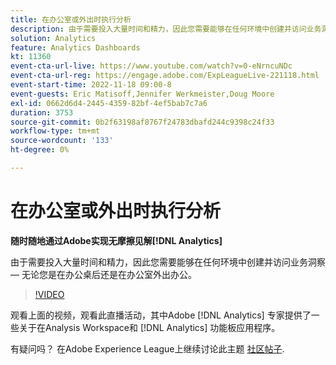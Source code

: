 ```yaml
---
title: 在办公室或外出时执行分析
description: 由于需要投入大量时间和精力，因此您需要能够在任何环境中创建并访问业务洞察 — 无论您是在办公桌后还是在办公室外出办公。
solution: Analytics
feature: Analytics Dashboards
kt: 11360
event-cta-url-live: https://www.youtube.com/watch?v=0-eNrncuNDc
event-cta-url-reg: https://engage.adobe.com/ExpLeagueLive-221118.html
event-start-time: 2022-11-18 09:00-8
event-guests: Eric Matisoff,Jennifer Werkmeister,Doug Moore
exl-id: 0662d6d4-2445-4359-82bf-4ef5bab7c7a6
duration: 3753
source-git-commit: 0b2f63198af8767f24783dbafd244c9398c24f33
workflow-type: tm+mt
source-wordcount: '133'
ht-degree: 0%

---
```


# 在办公室或外出时执行分析

**随时随地通过Adobe实现无摩擦见解[!DNL Analytics]**

由于需要投入大量时间和精力，因此您需要能够在任何环境中创建并访问业务洞察 — 无论您是在办公桌后还是在办公室外出办公。

>[!VIDEO](https://video.tv.adobe.com/v/3410834/?quality=12&learn=on)

观看上面的视频，观看此直播活动，其中Adobe [!DNL Analytics] 专家提供了一些关于在Analysis Workspace和 [!DNL Analytics] 功能板应用程序。

有疑问吗？ 在Adobe Experience League上继续讨论此主题 [社区帖子](https://experienceleaguecommunities.adobe.com/t5/adobe-analytics-discussions/experience-league-live-post-session-discussion-analytics-in-the/m-p/558787#M3037).

